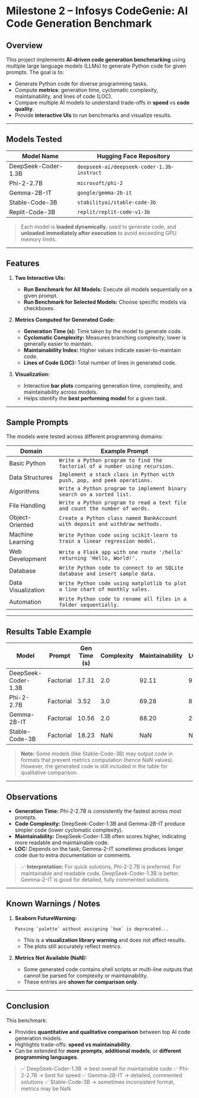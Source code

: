 # Milestone 2 – Infosys CodeGenie: AI Code Generation Benchmark

## Overview

This project implements **AI-driven code generation benchmarking** using multiple large language models (LLMs) to generate Python code for given prompts. The goal is to:

* Generate Python code for diverse programming tasks.
* Compute **metrics**: generation time, cyclomatic complexity, maintainability, and lines of code (LOC).
* Compare multiple AI models to understand trade-offs in **speed** vs **code quality**.
* Provide **interactive UIs** to run benchmarks and visualize results.

---

## Models Tested

| Model Name          | Hugging Face Repository                    |
| ------------------- | ------------------------------------------ |
| DeepSeek-Coder-1.3B | `deepseek-ai/deepseek-coder-1.3b-instruct` |
| Phi-2-2.7B          | `microsoft/phi-2`                          |
| Gemma-2B-IT         | `google/gemma-2b-it`                       |
| Stable-Code-3B      | `stabilityai/stable-code-3b`               |
| Replit-Code-3B      | `replit/replit-code-v1-3b`                 |

> Each model is **loaded dynamically**, used to generate code, and **unloaded immediately after execution** to avoid exceeding GPU memory limits.

---

## Features

1. **Two Interactive UIs:**

   * **Run Benchmark for All Models:** Execute all models sequentially on a given prompt.
   * **Run Benchmark for Selected Models:** Choose specific models via checkboxes.

2. **Metrics Computed for Generated Code:**

   * **Generation Time (s):** Time taken by the model to generate code.
   * **Cyclomatic Complexity:** Measures branching complexity; lower is generally easier to maintain.
   * **Maintainability Index:** Higher values indicate easier-to-maintain code.
   * **Lines of Code (LOC):** Total number of lines in generated code.

3. **Visualization:**

   * Interactive **bar plots** comparing generation time, complexity, and maintainability across models.
   * Helps identify the **best performing model** for a given task.

---

## Sample Prompts

The models were tested across different programming domains:

| Domain             | Example Prompt                                                               |
| ------------------ | ---------------------------------------------------------------------------- |
| Basic Python       | `Write a Python program to find the factorial of a number using recursion.`  |
| Data Structures    | `Implement a stack class in Python with push, pop, and peek operations.`     |
| Algorithms         | `Write a Python program to implement binary search on a sorted list.`        |
| File Handling      | `Write a Python program to read a text file and count the number of words.`  |
| Object-Oriented    | `Create a Python class named BankAccount with deposit and withdraw methods.` |
| Machine Learning   | `Write Python code using scikit-learn to train a linear regression model.`   |
| Web Development    | `Write a Flask app with one route '/hello' returning 'Hello, World!'.`       |
| Database           | `Write Python code to connect to an SQLite database and insert sample data.` |
| Data Visualization | `Write Python code using matplotlib to plot a line chart of monthly sales.`  |
| Automation         | `Write Python code to rename all files in a folder sequentially.`            |

---

## Results Table Example

| Model               | Prompt    | Gen Time (s) | Complexity | Maintainability | LOC |
| ------------------- | --------- | ------------ | ---------- | --------------- | --- |
| DeepSeek-Coder-1.3B | Factorial | 17.31        | 2.0        | 92.11           | 9   |
| Phi-2-2.7B          | Factorial | 3.52         | 3.0        | 69.28           | 8   |
| Gemma-2B-IT         | Factorial | 10.56        | 2.0        | 88.20           | 26  |
| Stable-Code-3B      | Factorial | 18.23        | NaN        | NaN             | NaN |

> **Note:** Some models (like Stable-Code-3B) may output code in formats that prevent metrics computation (hence NaN values). However, the generated code is still included in the table for qualitative comparison.

---

## Observations

* **Generation Time:** Phi-2-2.7B is consistently the fastest across most prompts.
* **Code Complexity:** DeepSeek-Coder-1.3B and Gemma-2B-IT produce simpler code (lower cyclomatic complexity).
* **Maintainability:** DeepSeek-Coder-1.3B often scores higher, indicating more readable and maintainable code.
* **LOC:** Depends on the task; Gemma-2-IT sometimes produces longer code due to extra documentation or comments.

> ✅ **Interpretation:** For quick solutions, Phi-2-2.7B is preferred. For maintainable and readable code, DeepSeek-Coder-1.3B is better. Gemma-2-IT is good for detailed, fully commented solutions.

---

## Known Warnings / Notes

1. **Seaborn FutureWarning:**

   ```
   Passing `palette` without assigning `hue` is deprecated...
   ```

   * This is a **visualization library warning** and does not affect results.
   * The plots still accurately reflect metrics.

2. **Metrics Not Available (NaN):**

   * Some generated code contains shell scripts or multi-line outputs that cannot be parsed for complexity or maintainability.
   * These entries are **shown for comparison only**.

---

## Conclusion

This benchmark:

* Provides **quantitative and qualitative comparison** between top AI code generation models.
* Highlights trade-offs: **speed vs maintainability**.
* Can be extended for **more prompts**, **additional models**, or **different programming languages**.

> ✅ DeepSeek-Coder-1.3B → best overall for maintainable code
> ✅ Phi-2-2.7B → best for speed
> ✅ Gemma-2B-IT → detailed, commented solutions
> ✅ Stable-Code-3B → sometimes inconsistent format, metrics may be NaN
